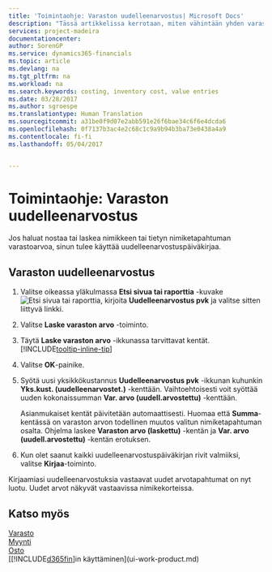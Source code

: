 ```yaml
---
title: 'Toimintaohje: Varaston uudelleenarvostus| Microsoft Docs'
description: "Tässä artikkelissa kerrotaan, miten vähintään yhden varaston nimikkeen arvoa nostetaan tai lasketaan kirjaamalla nimikkeen nykyinen laskettu arvo."
services: project-madeira
documentationcenter: 
author: SorenGP
ms.service: dynamics365-financials
ms.topic: article
ms.devlang: na
ms.tgt_pltfrm: na
ms.workload: na
ms.search.keywords: costing, inventory cost, value entries
ms.date: 03/28/2017
ms.author: sgroespe
ms.translationtype: Human Translation
ms.sourcegitcommit: a31be0f9d07e2abb591e26f6bae34c6f6e4dcda6
ms.openlocfilehash: 0f7137b3ac4e2c68c1c9a9b94b3ba73e0438a4a9
ms.contentlocale: fi-fi
ms.lasthandoff: 05/04/2017


---
```

# <a name="how-to-revalue-inventory"></a>Toimintaohje: Varaston uudelleenarvostus
Jos haluat nostaa tai laskea nimikkeen tai tietyn nimiketapahtuman varastoarvoa, sinun tulee käyttää uudelleenarvostuspäiväkirjaa.

## <a name="to-revalue-inventory"></a>Varaston uudelleenarvostus
1. Valitse oikeassa yläkulmassa **Etsi sivua tai raporttia** -kuvake ![Etsi sivua tai raporttia](media/ui-search/search_small.png "Etsi sivua tai raporttia -kuvake"), kirjoita **Uudelleenarvostus pvk** ja valitse sitten liittyvä linkki.
2. Valitse **Laske varaston arvo** -toiminto.
3. Täytä **Laske varaston arvo** -ikkunassa tarvittavat kentät. [!INCLUDE[tooltip-inline-tip](includes/tooltip-inline-tip_md.md)]
4. Valitse **OK**-painike.
5. Syötä uusi yksikkökustannus **Uudelleenarvostus pvk** -ikkunan kuhunkin **Yks.kust. (uudelleenarvostet.)** -kenttään. Vaihtoehtoisesti voit syöttää uuden kokonaissumman **Var. arvo (uudell.arvostettu)** -kenttään.

    Asianmukaiset kentät päivitetään automaattisesti. Huomaa että **Summa**-kentässä on varaston arvon todellinen muutos valitun nimiketapahtuman osalta. Ohjelma laskee **Varaston arvo (laskettu)** -kentän ja **Var. arvo (uudell.arvostettu)** -kentän erotuksen.
6. Kun olet saanut kaikki uudelleenarvostuspäiväkirjan rivit valmiiksi, valitse **Kirjaa**-toiminto.

Kirjaamiasi uudelleenarvostuksia vastaavat uudet arvotapahtumat on nyt luotu. Uudet arvot näkyvät vastaavissa nimikekorteissa.

## <a name="see-also"></a>Katso myös
[Varasto](inventory-manage-inventory.md)  
[Myynti](sales-manage-sales.md)  
[Osto](purchasing-manage-purchasing.md)  
[[!INCLUDE[d365fin](includes/d365fin_md.md)]in käyttäminen](ui-work-product.md)


